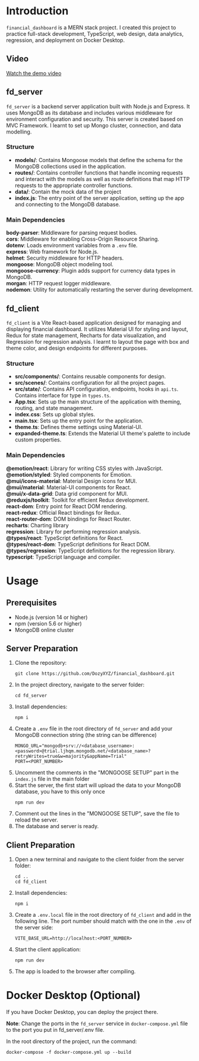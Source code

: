 # Introduction

`financial_dashboard` is a MERN stack project. I created this project to practice full-stack development, TypeScript, web design, data analytics, regression, and deployment on Docker Desktop.

## Video

[Watch the demo video](https://github.com/user-attachments/assets/387a958d-0a01-4490-b8f7-a18ed688d332)

## fd_server

`fd_server` is a backend server application built with Node.js and Express. It uses MongoDB as its database and includes various middleware for environment configuration and security. This server is created based on MVC Framework. I learnt to set up Mongo cluster, connection, and data modelling.

### Structure

- **models/**: Contains Mongoose models that define the schema for the MongoDB collections used in the application.
- **routes/**: Contains controller functions that handle incoming requests and interact with the models as well as route definitions that map HTTP requests to the appropriate controller functions.
- **data/**: Contain the mock data of the project
- **index.js**: The entry point of the server application, setting up the app and connecting to the MongoDB database.

### Main Dependencies

**body-parser**: Middleware for parsing request bodies.  
**cors**: Middleware for enabling Cross-Origin Resource Sharing.  
**dotenv**: Loads environment variables from a `.env` file.  
**express**: Web framework for Node.js.  
**helmet**: Security middleware for HTTP headers.  
**mongoose**: MongoDB object modeling tool.  
**mongoose-currency**: Plugin adds support for currency data types in MongoDB.  
**morgan**: HTTP request logger middleware.  
**nodemon**: Utility for automatically restarting the server during development.

## fd_client

`fd_client` is a Vite React-based application designed for managing and displaying financial dashboard. It utilizes Material UI for styling and layout, Redux for state management, Recharts for data visualization, and Regression for regression analysis. I learnt to layout the page with box and theme color, and design endpoints for different purposes.

### Structure

- **src/components/**: Contains reusable components for design.
- **src/scenes/**: Contains configuration for all the project pages.
- **src/state/**: Contains API configuration, endpoints, hooks in `api.ts`. Contains interface for type in `types.ts`.
- **App.tsx**: Sets up the main structure of the application with theming, routing, and state management.
- **index.css**: Sets up global styles.
- **main.tsx**: Sets up the entry point for the application.
- **theme.ts**: Defines theme settings using Material-UI.
- **expanded-theme.ts**: Extends the Material UI theme's palette to include custom properties.

### Main Dependencies

**@emotion/react**: Library for writing CSS styles with JavaScript.  
**@emotion/styled**: Styled components for Emotion.  
**@mui/icons-material**: Material Design icons for MUI.  
**@mui/material**: Material-UI components for React.  
**@mui/x-data-grid**: Data grid component for MUI.  
**@reduxjs/toolkit**: Toolkit for efficient Redux development.  
**react-dom**: Entry point for React DOM rendering.  
**react-redux**: Official React bindings for Redux.  
**react-router-dom**: DOM bindings for React Router.  
**recharts**: Charting library  
**regression**: Library for performing regression analysis.  
**@types/react**: TypeScript definitions for React.  
**@types/react-dom**: TypeScript definitions for React DOM.  
**@types/regression**: TypeScript definitions for the regression library.  
**typescript**: TypeScript language and compiler.

# Usage

## Prerequisites

- Node.js (version 14 or higher)
- npm (version 5.6 or higher)
- MongoDB online cluster

## Server Preparation

1. Clone the repository:
   ```
   git clone https://github.com/DozyXYZ/financial_dashboard.git
   ```
2. In the project directory, navigate to the server folder:
   ```
   cd fd_server
   ```
3. Install dependencies:
   ```
   npm i
   ```
4. Create a `.env` file in the root directory of `fd_server` and add your MongoDB connection string (the string can be difference)
   ```
   MONGO_URL="mongodb+srv://<database_username>:<password>@trial.ljhqm.mongodb.net/<database_name>?retryWrites=true&w=majority&appName=Trial"
   PORT=<PORT_NUMBER>
   ```
5. Uncomment the comments in the "MONGOOSE SETUP" part in the `index.js` file in the main folder
6. Start the server, the first start will upload the data to your MongoDB database, you have to this only once
   ```
   npm run dev
   ```
7. Comment out the lines in the "MONGOOSE SETUP", save the file to reload the server.
8. The database and server is ready.

## Client Preparation

1. Open a new terminal and navigate to the client folder from the server folder:
   ```
   cd ..
   cd fd_client
   ```
2. Install dependencies:
   ```
   npm i
   ```
3. Create a `.env.local` file in the root directory of `fd_client` and add in the following line. The port number should match with the one in the `.env` of the server side:
   ```
   VITE_BASE_URL=http://localhost:<PORT_NUMBER>
   ```
4. Start the client application:
   ```
   npm run dev
   ```
5. The app is loaded to the browser after compiling.

# Docker Desktop (Optional)

If you have Docker Desktop, you can deploy the project there.

**Note**: Change the ports in the `fd_server` service in `docker-compose.yml` file to the port you put in fd_server/.env file.

In the root directory of the project, run the command:

```
docker-compose -f docker-compose.yml up --build
```
